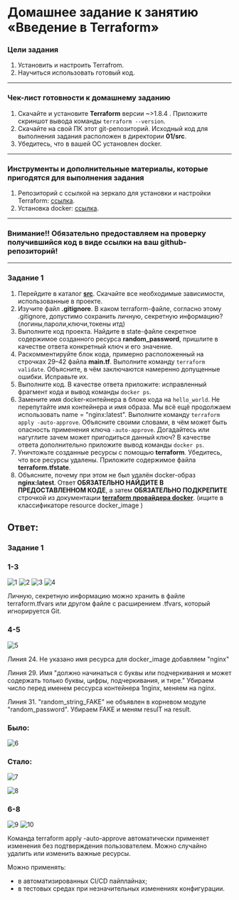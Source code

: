 # Домашнее задание к занятию «Введение в Terraform»

### Цели задания

1. Установить и настроить Terrafrom.
2. Научиться использовать готовый код.

------

### Чек-лист готовности к домашнему заданию

1. Скачайте и установите **Terraform** версии ~>1.8.4 . Приложите скриншот вывода команды ```terraform --version```.
2. Скачайте на свой ПК этот git-репозиторий. Исходный код для выполнения задания расположен в директории **01/src**.
3. Убедитесь, что в вашей ОС установлен docker.

------

### Инструменты и дополнительные материалы, которые пригодятся для выполнения задания

1. Репозиторий с ссылкой на зеркало для установки и настройки Terraform: [ссылка](https://github.com/netology-code/devops-materials).
2. Установка docker: [ссылка](https://docs.docker.com/engine/install/ubuntu/). 
------
### Внимание!! Обязательно предоставляем на проверку получившийся код в виде ссылки на ваш github-репозиторий!
------

### Задание 1

1. Перейдите в каталог [**src**](https://github.com/netology-code/ter-homeworks/tree/main/01/src). Скачайте все необходимые зависимости, использованные в проекте. 
2. Изучите файл **.gitignore**. В каком terraform-файле, согласно этому .gitignore, допустимо сохранить личную, секретную информацию?(логины,пароли,ключи,токены итд)
3. Выполните код проекта. Найдите  в state-файле секретное содержимое созданного ресурса **random_password**, пришлите в качестве ответа конкретный ключ и его значение.
4. Раскомментируйте блок кода, примерно расположенный на строчках 29–42 файла **main.tf**.
Выполните команду ```terraform validate```. Объясните, в чём заключаются намеренно допущенные ошибки. Исправьте их.
5. Выполните код. В качестве ответа приложите: исправленный фрагмент кода и вывод команды ```docker ps```.
6. Замените имя docker-контейнера в блоке кода на ```hello_world```. Не перепутайте имя контейнера и имя образа. Мы всё ещё продолжаем использовать name = "nginx:latest". Выполните команду ```terraform apply -auto-approve```.
Объясните своими словами, в чём может быть опасность применения ключа  ```-auto-approve```. Догадайтесь или нагуглите зачем может пригодиться данный ключ? В качестве ответа дополнительно приложите вывод команды ```docker ps```.
8. Уничтожьте созданные ресурсы с помощью **terraform**. Убедитесь, что все ресурсы удалены. Приложите содержимое файла **terraform.tfstate**. 
9. Объясните, почему при этом не был удалён docker-образ **nginx:latest**. Ответ **ОБЯЗАТЕЛЬНО НАЙДИТЕ В ПРЕДОСТАВЛЕННОМ КОДЕ**, а затем **ОБЯЗАТЕЛЬНО ПОДКРЕПИТЕ** строчкой из документации [**terraform провайдера docker**](https://docs.comcloud.xyz/providers/kreuzwerker/docker/latest/docs).  (ищите в классификаторе resource docker_image )

## Ответ: 
### Задание 1
### 1-3
![1](https://github.com/Sawyer086/Terraform_01/blob/main/1/1.0.jpg)
![2](https://github.com/Sawyer086/Terraform_01/blob/main/1/1.1.jpg)
![3](https://github.com/Sawyer086/Terraform_01/blob/main/1/1.2.jpg)
![4](https://github.com/Sawyer086/Terraform_01/blob/main/1/1.3.jpg)

Личную, секретную информацию можно хранить в файле terraform.tfvars или другом файле с расширением .tfvars, который игнорируется Git.

### 4-5
![5](https://github.com/Sawyer086/Terraform_01/blob/main/1/1.4.jpg)

Линия 24. Не указано имя ресурса для docker_image добавляем "nginx"

Линия 29. Имя "должно начинаться с буквы или подчеркивания и может содержать только буквы, цифры, подчеркивания, и тире." Убираем число перед именем рессурса контейнера 1nginx, меняем на nginx.

Линия 31. "random_string_FAKE" не объявлен в корневом модуле "random_password". Убираем FAKE и меням resulT на result.

### Было:

![6](https://github.com/Sawyer086/Terraform_01/blob/main/1/1.5.jpg)

### Стало: 

![7](https://github.com/Sawyer086/Terraform_01/blob/main/1/1.6.jpg)

![8](https://github.com/Sawyer086/Terraform_01/blob/main/1/1.7.jpg)

### 6-8

![9](https://github.com/Sawyer086/Terraform_01/blob/main/1/1.8.jpg)
![10](https://github.com/Sawyer086/Terraform_01/blob/main/1/1.9.jpg)

Команда terraform apply -auto-approve автоматически применяет изменения без подтверждения пользователем. Можно случайно удалить или изменить важные ресурсы.

Можно применять:
- в автоматизированных CI/CD пайплайнах;
- в тестовых средах при незначительных изменениях конфигурации.
